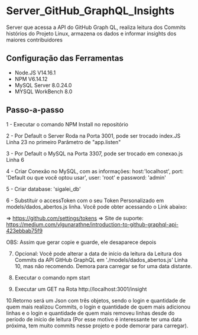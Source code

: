 # Server_GitHub_GraphQL_Insights
Server que acessa a API do GitHub Graph QL, realiza leitura dos Commits histórios do Projeto Linux, armazena os dados e informar insights dos maiores contribuidores

Configuração das Ferramentas
------------------------
- Node.JS V14.16.1
- NPM V6.14.12
- MySQL Server 8.0.24.0
- MYSQL WorkBench 8.0




Passo-a-passo
------------------

1 - Executar o comando NPM Install no repositório

2 - Por Default o Server Roda na Porta 3001, pode ser trocado index.JS Linha 23 no primeiro Parâmetro de "app.listen" 

3 - Por Default o MySQL na Porta 3307, pode ser trocado em conexao.js Linha 6

4 - Criar Conexão no MySQL, com as informações:     host:'localhost', port: 'Default ou que você optou usar', user: 'root' e password: 'admin'

5 - Criar database: 'sigalei_db'

6 - Substituir o accessToken com o seu Token Personalizado em models/dados_abertos.js linha. Você pode obter acessando o Link abaixo:

=> https://github.com/settings/tokens
=> Site de suporte: https://medium.com/vlgunarathne/introduction-to-github-graphql-api-423ebbab75f9

OBS: Assim que gerar copie e guarde, ele desaparece depois

7. Opcional: Você pode alterar a data de início da leitura da Leitura dos Commits da API GitHub GraphQL em './models/dados_abertos.js' Linha 10, mas não recomendo. Demora para carregar se for uma data distante.

8. Executar o comando npm start

9. Executar um GET na Rota http://localhost:3001/insight

10.Retorno será um Json com três objetos, sendo o login e quantidade de quem mais realizou Commits, o login e quantidade de quem mais adicionou linhas e o login e quantidade de quem mais removeu linhas
desde do período de início de leitura (Por esse motivo é interessante ter uma data próxima, tem muito commits nesse projeto e pode demorar para carregar).

